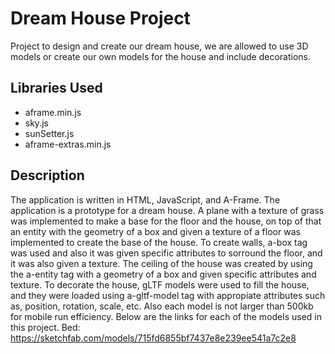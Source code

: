 # Dream House Project
Project to design and create our dream house, we are allowed to use 3D models or create our own models for the house and include decorations.

## Libraries Used
- aframe.min.js
- sky.js
- sunSetter.js
- aframe-extras.min.js

## Description
The application is written in HTML, JavaScript, and A-Frame.
The application is a prototype for a dream house.
A plane with a texture of grass was implemented to make a base for the floor and the house, on top of that an entity with the geometry of a box and given a texture of a floor was implemented to create the base of the house.
To create walls, a-box tag was used and also it was given specific attributes to sorround the floor, and it was also given a texture.
The ceiling of the house was created by using the a-entity tag with a geometry of a box and given specific attributes and texture.
To decorate the house, gLTF models were used to fill the house, and they were loaded using a-gltf-model tag with appropiate attributes such as, position, rotation, scale, etc. Also each model is not larger than 500kb for mobile run efficiency.
Below are the links for each of the models used in this project.
Bed: https://sketchfab.com/models/715fd6855bf7437e8e239ee541a7c2e8


